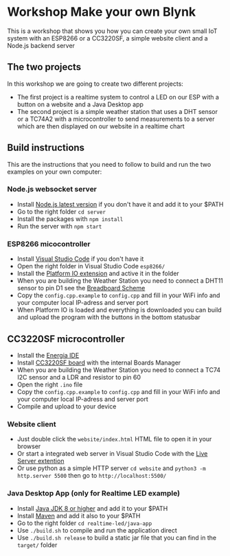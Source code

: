 # Workshop Make your own Blynk
This is a workshop that shows you how you can create your own small IoT system with an ESP8266 or a CC3220SF, a simple website client and a Node.js backend server

## The two projects
In this workshop we are going to create two different projects:
- The first project is a realtime system to control a LED on our ESP with a button on a website and a Java Desktop app
- The second project is a simple weather station that uses a DHT sensor or a TC74A2 with a microcontroller to send measurements to a server which are then displayed on our website in a realtime chart

## Build instructions
This are the instructions that you need to follow to build and run the two examples on your own computer:

### Node.js websocket server
- Install [Node.js latest version](https://nodejs.org/en/) if you don't have it and add it to your $PATH
- Go to the right folder `cd server`
- Install the packages with `npm install`
- Run the server with `npm start`

### ESP8266 micocontroller
- Install [Visual Studio Code](https://code.visualstudio.com/) if you don't have it
- Open the right folder in Visual Studio Code `esp8266/`
- Install the [Platform IO extension](https://marketplace.visualstudio.com/items?itemName=platformio.platformio-ide) and active it in the folder
- When you are building the Weather Station you need to connect a DHT11 sensor to pin D1 see the [Breadboard Scheme](weather-station/esp8266/docs/breadboard-scheme.png)
- Copy the `config.cpp.example` to `config.cpp` and fill in your WiFi info and your computer local IP-adress and server port
- When Platform IO is loaded and everything is downloaded you can build and upload the program with the buttons in the bottom statusbar

## CC3220SF microcontroller
- Install the [Energia IDE](https://energia.nu/download/)
- Install [CC3220SF board](https://energia.nu/pinmaps/cc3220sf-launchxl/) with the internal Boards Manager
- When you are building the Weather Station you need to connect a TC74 I2C sensor and a LDR and resistor to pin 60
- Open the right `.ino` file
- Copy the `config.cpp.example` to `config.cpp` and fill in your WiFi info and your computer local IP-adress and server port
- Compile and upload to your device

### Website client
- Just double click the `website/index.html` HTML file to open it in your browser
- Or start a integrated web server in Visual Studio Code with the [Live Server extention](https://marketplace.visualstudio.com/items?itemName=ritwickdey.LiveServer)
- Or use python as a simple HTTP server `cd website` and `python3 -m http.server 5500` then go to `http://localhost:5500/`

### Java Desktop App (only for Realtime LED example)
- Install [Java JDK 8 or higher](https://adoptium.net/temurin/releases) and add it to your $PATH
- Install [Maven](https://maven.apache.org/download.cgi) and add it also to your $PATH
- Go to the right folder `cd realtime-led/java-app`
- Use `./build.sh` to compile and run the application direct
- Use `./build.sh release` to build a static jar file that you can find in the `target/` folder
